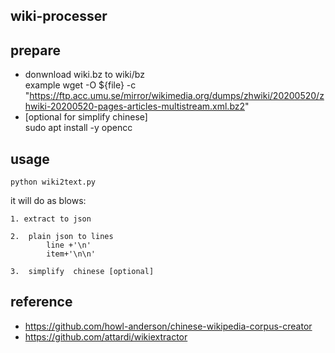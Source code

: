 ## wiki-processer

## prepare
* donwnload wiki.bz to wiki/bz  
     example    wget -O ${file} -c "https://ftp.acc.umu.se/mirror/wikimedia.org/dumps/zhwiki/20200520/zhwiki-20200520-pages-articles-multistream.xml.bz2" 
* [optional for simplify chinese]     
     sudo apt install -y opencc     

## usage
    python wiki2text.py

it will do as blows:

    1. extract to json 

    2.  plain json to lines
            line +'\n'
            item+'\n\n'

    3.  simplify  chinese [optional]

## reference 
* https://github.com/howl-anderson/chinese-wikipedia-corpus-creator
* https://github.com/attardi/wikiextractor